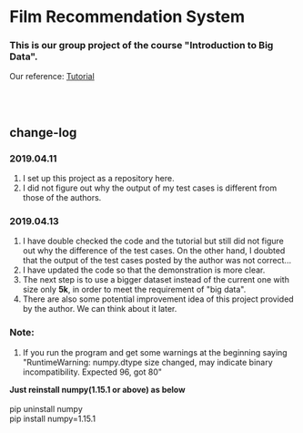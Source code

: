 # Film Recommendation System

### This is our group project of the course "Introduction to Big Data".
Our reference: <a href="https://www.kaggle.com/sohier/film-recommendation-engine-converted-to-use-tmdb/data">Tutorial</a>

<br /><br />
## change-log


### 2019.04.11
1. I set up this project as a repository here.
2. I did not figure out why the output of my test cases is
different from those of the authors.


### 2019.04.13
1. I have double checked the code and the tutorial but still 
did not figure out why the difference of the test cases. On the
other hand, I doubted that the output of the test cases posted
by the author was not correct...
2. I have updated the code so that the demonstration is more clear.
3. The next step is to use a bigger dataset instead of the current
one with size only **5k**, in order to meet the requirement of "big data".
4. There are also some potential improvement idea of this project provided
by the author. We can think about it later.



### Note:
1. If you run the program and get some warnings at the beginning saying
"RuntimeWarning: numpy.dtype size changed, may indicate binary 
incompatibility. Expected 96, got 80"

**Just reinstall numpy(1.15.1 or above) as below**
<br/><br/>
pip uninstall numpy
<br/>
pip install numpy=1.15.1





